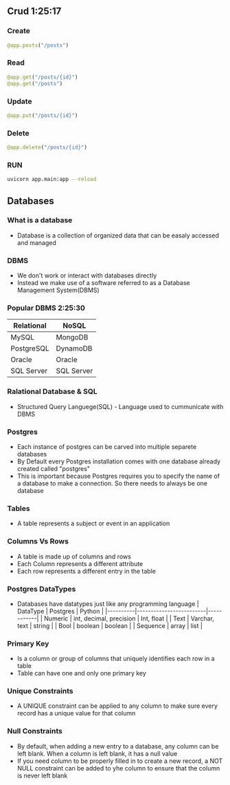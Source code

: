 ## Crud 1:25:17
### Create
```python
@app.posts("/posts")
```
### Read
```python
@app.get("/posts/{id}")
@app.get("/posts")
```
### Update
```python
@app.put("/posts/{id}")
```
### Delete
```python
@app.delete("/posts/{id}")
```

### RUN
```bash
uvicorn app.main:app --reload
```

## Databases
### What is a database
- Database is a collection of organized data that can be easaly accessed and managed

### DBMS
- We don't work or interact with databases directly
- Instead we make use of a software referred to as a Database Management System(DBMS)

### Popular DBMS 2:25:30
| Relational | NoSQL      |
|------------|------------|
| MySQL      | MongoDB    |
| PostgreSQL | DynamoDB   |
| Oracle     | Oracle     |
| SQL Server | SQL Server |

### Ralational Database & SQL
- Structured Query Languege(SQL) - Language used to cummunicate with DBMS

### Postgres
- Each instance of postgres can be carved into multiple separete databases
- By Default every Postgres installation comes with one database already created called "postgres"
- This is important because Postgres requires you to specify the name of a database to make a connection. So there needs to always be one database

### Tables
- A table represents a subject or event in an application

### Columns Vs Rows
- A table is made up of columns and rows
- Each Column represents a different attribute
- Each row represents a different entry in the table

### Postgres DataTypes
- Databases have datatypes just like any programming language
| DataType | Postgres                | Python     |
|----------|-------------------------|------------|
| Numeric  | int, decimal, precision | Int, float |
| Text     | Varchar, text           | string     |
| Bool     | boolean                 | boolean    |
| Sequence | array                   | list       |

### Primary Key
- Is a column or group of columns that uniquely identifies each row in a table
- Table can have one and only one primary key

### Unique Constraints
- A UNIQUE constraint can be applied to any column to make sure every record has a unique value for that column

### Null Constraints
- By default, when adding a new entry to a database, any column can be left blank. When a column is left blank, it has a null value
- If you need column to be properly filled in to create a new record, a NOT NULL constraint can be added to yhe column to ensure that the column is never left blank